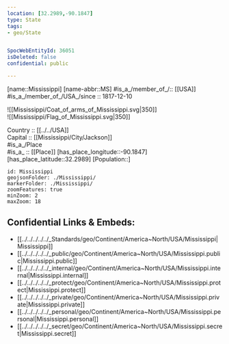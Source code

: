 ```yaml
---
location: [32.2989,-90.1847] 
type: State
tags:
- geo/State


SpocWebEntityId: 36051
isDeleted: false
confidential: public

---
```

[name::Mississippi] 
[name-abbr::MS] 
#is_a_/member_of_/:: [[USA]]
#is_a_/member_of_/USA_/since :: 1817-12-10  


![[Mississippi/Coat_of_arms_of_Mississippi.svg|350]]  
![[Mississippi/Flag_of_Mississippi.svg|350]]  

Country :: [[../../USA]]  
Capital :: [[Mississippi/City/Jackson]]  
#is_a_/Place  
#is_a_ :: [[Place]] 
[has_place_longitude::-90.1847] 
[has_place_latitude::32.2989] 
[Population::] 



```leaflet
id: Mississippi
geojsonFolder: ./Mississippi/
markerFolder: ./Mississippi/
zoomFeatures: true 
minZoom: 2 
maxZoom: 18
```


## Confidential Links & Embeds: 
- [[../../../../../_Standards/geo/Continent/America~North/USA/Mississippi|Mississippi]] 
- [[../../../../../_public/geo/Continent/America~North/USA/Mississippi.public|Mississippi.public]] 
- [[../../../../../_internal/geo/Continent/America~North/USA/Mississippi.internal|Mississippi.internal]] 
- [[../../../../../_protect/geo/Continent/America~North/USA/Mississippi.protect|Mississippi.protect]] 
- [[../../../../../_private/geo/Continent/America~North/USA/Mississippi.private|Mississippi.private]] 
- [[../../../../../_personal/geo/Continent/America~North/USA/Mississippi.personal|Mississippi.personal]] 
- [[../../../../../_secret/geo/Continent/America~North/USA/Mississippi.secret|Mississippi.secret]] 
